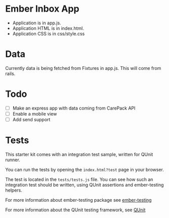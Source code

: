 Ember Inbox App
===============
- Application is in app.js.
- Application HTML is in index.html.
- Application CSS is in css/style.css

Data
====
Currently data is being fetched from Fixtures in app.js. This will come from rails.

Todo
====
- [ ] Make an express app with data coming from CarePack API
- [ ] Enable a mobile view
- [ ] Add send support

Tests
=====
This starter kit comes with an integration test sample, written for QUnit runner. 

You can run the tests by opening the `index.html?test` page in your browser.

The test is located in the `tests/tests.js` file. You can see how such an 
integration test should be written, using QUnit assertions and ember-testing helpers.

For more information about ember-testing package see [ember-testing](http://emberjs.com/guides/testing/integration/)

For more information about the QUnit testing framework, see [QUnit](http://qunitjs.com/)